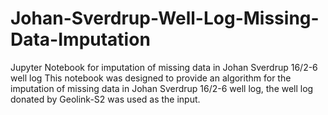 # Johan-Sverdrup-Well-Log-Missing-Data-Imputation
Jupyter Notebook for imputation of missing data in Johan Sverdrup 16/2-6 well log 
This notebook was designed to provide an algorithm for the imputation of missing data in Johan Sverdrup 16/2-6 well log, the well log donated by Geolink-S2 was used as the input.
